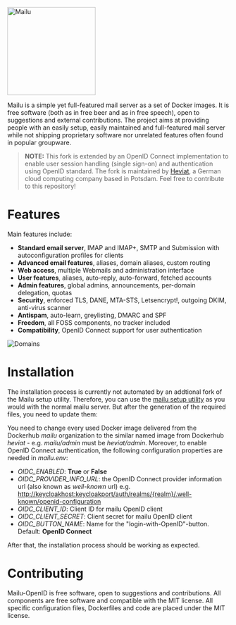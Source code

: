 <p align="leftr"><img src="docs/assets/logomark.png" alt="Mailu" height="200px"></p>


Mailu is a simple yet full-featured mail server as a set of Docker images.
It is free software (both as in free beer and as in free speech), open to
suggestions and external contributions. The project aims at providing people
with an easily setup, easily maintained and full-featured mail server while
not shipping proprietary software nor unrelated features often found in
popular groupware.

> **NOTE:** This fork is extended by an OpenID Connect implementation to enable user session handling (single sign-on) and authentication using OpenID standard. The fork is maintained by [Heviat](https://heviat.com), a German cloud computing company based in Potsdam. Feel free to contribute to this repository!

Features
========

Main features include:

- **Standard email server**, IMAP and IMAP+, SMTP and Submission with autoconfiguration profiles for clients
- **Advanced email features**, aliases, domain aliases, custom routing
- **Web access**, multiple Webmails and administration interface
- **User features**, aliases, auto-reply, auto-forward, fetched accounts
- **Admin features**, global admins, announcements, per-domain delegation, quotas
- **Security**, enforced TLS, DANE, MTA-STS, Letsencrypt!, outgoing DKIM, anti-virus scanner
- **Antispam**, auto-learn, greylisting, DMARC and SPF
- **Freedom**, all FOSS components, no tracker included
- **Compatibility**, OpenID Connect support for user authentication

![Domains](docs/assets/screenshots/domains.png)

Installation
============

The installation process is currently not automated by an addtional fork of the Mailu setup utility. Therefore, you can use the [mailu setup utility](https://setup.mailu.io/1.9/) as you would with the normal mailu server. But after the generation of the required files, you need to update them:

You need to change every used Docker image delivered from the Dockerhub _mailu_ organization to the similar named image from Dockerhub _heviat_ - e.g. _mailu/admin_ must be _heviat/admin_.
Moreover, to enable OpenID Connect authentication, the following configuration properties are needed in _mailu.env_:

- *OIDC_ENABLED*: **True** or **False**
- *OIDC_PROVIDER_INFO_URL*: the OpenID Connect provider information url (also known as _well-known_ url) e.g. <http://keycloakhost:keycloakport/auth/realms/{realm}/.well-known/openid-configuration>
- *OIDC_CLIENT_ID*: Client ID for mailu OpenID client
- *OIDC_CLIENT_SECRET*: Client secret for mailu OpenID client
- *OIDC_BUTTON_NAME*: Name for the "login-with-OpenID"-button. Default: **OpenID Connect**

After that, the installation process should be working as expected.

Contributing
============

Mailu-OpenID is free software, open to suggestions and contributions. All
components are free software and compatible with the MIT license. All
specific configuration files, Dockerfiles and code are placed under the
MIT license.
